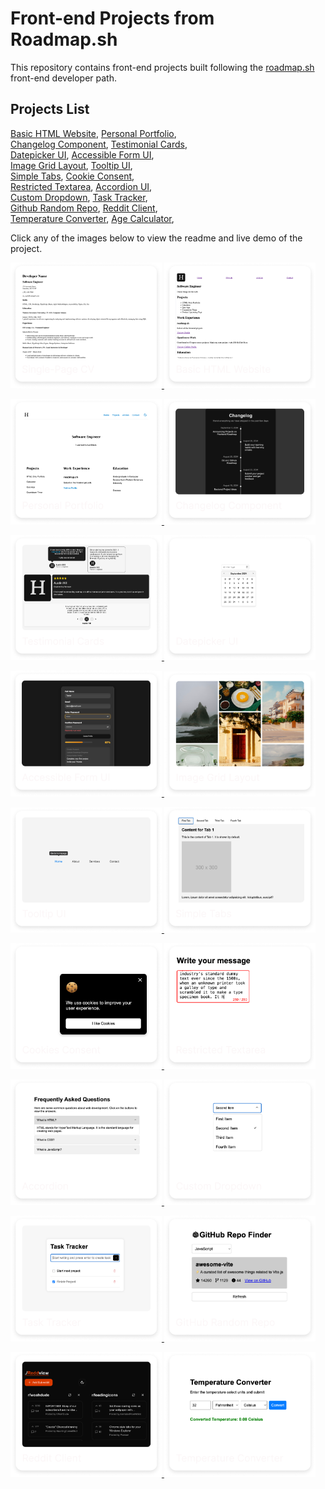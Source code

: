 # Front-end Projects from Roadmap.sh

This repository contains front-end projects built following the [roadmap.sh](https://roadmap.sh/) front-end developer path.

## Projects List

[Basic HTML Website](https://roadmap.sh/projects/basic-html-website), [Personal Portfolio](https://roadmap.sh/projects/portfolio-website),\
[Changelog Component](https://roadmap.sh/projects/changelog-component), [Testimonial Cards](https://roadmap.sh/projects/testimonial-cards),\
[Datepicker UI](https://roadmap.sh/projects/datepicker-ui), [Accessible Form UI](https://roadmap.sh/projects/accessible-form-ui),\
[Image Grid Layout](https://roadmap.sh/projects/image-grid), [Tooltip UI](https://roadmap.sh/projects/tooltip-ui),\
[Simple Tabs](https://roadmap.sh/projects/simple-tabs), [Cookie Consent](https://roadmap.sh/projects/cookie-consent),\
[Restricted Textarea](https://roadmap.sh/projects/restricted-textarea), [Accordion UI](https://roadmap.sh/projects/accordion),\
[Custom Dropdown](https://roadmap.sh/projects/custom-dropdown), [Task Tracker](https://roadmap.sh/projects/task-tracker-js),\
[Github Random Repo](https://roadmap.sh/projects/github-random-repo), [Reddit Client](https://roadmap.sh/projects/reddit-client),\
[Temperature Converter](https://roadmap.sh/projects/temperature-converter), [Age Calculator](https://roadmap.sh/projects/age-calculator),



Click any of the images below to view the readme and live demo of the project.

<p align="left">
  <a href='/FrontendProjects/01-single-page-cv/'>
    <img width="48%" src="./assets/images/single-page-cv.png" alt="single page cv" />
  </a>
  <a href='/FrontendProjects/02-basic-html-website/'>
    <img width="48%" src="./assets/images/basic-html-website.png" alt="basic html website" />
  </a>
</p>

<p align="left">
  <a href='/FrontendProjects/03-personal-portfolio/'>
    <img width="48%" src="./assets/images/personal-portfolio.png" alt="personal portfolio" />
  </a>
  <a href='/FrontendProjects/04-changelog-component/'>
    <img width="48%" src="./assets/images/changelog-component.png" alt="changelog component" />
  </a>
</p>

<p align="left">
  <a href='/FrontendProjects/05-testimonial-cards/'>
    <img width="48%" src="./assets/images/testimonial-cards.png" alt="testimonial cards" />
  </a>
  <a href='/FrontendProjects/06-datepicker-ui/'>
    <img width="48%" src="./assets/images/datepicker-ui.png" alt="datepicker ui" />
  </a>
</p>

<p align="left">
  <a href='/FrontendProjects/07-accessible-form-ui/'>
    <img width="48%" src="./assets/images/accessible-form-ui.png" alt="accessible form ui" />
  </a>
  <a href='/FrontendProjects/08-image-grid-layout/'>
    <img width="48%" src="./assets/images/image-grid-layout.png" alt="image grid layout" />
  </a>
</p>

<p align="left">
  <a href='/FrontendProjects/09-tooltip-ui/'>
    <img width="48%" src="./assets/images/tooltip-ui.png" alt="tooltip ui" />
  </a>
  <a href='/FrontendProjects/10-simple-tabs/'>
    <img width="48%" src="./assets/images/simple-tabs.png" alt="simple tabs" />
  </a>
</p>

<p align="left">
  <a href='/FrontendProjects/11-cookie-consent/'>
    <img width="48%" src="./assets/images/cookie-consent.png" alt="cookie consent" />
  </a>
  <a href='/FrontendProjects/12-restricted-textarea/'>
    <img width="48%" src="./assets/images/restricted-textarea.png" alt="restricted textarea" />
  </a>
</p>

<p align="left">
  <a href='/FrontendProjects/13-accordion-ui/'>
    <img width="48%" src="./assets/images/accordion-ui.png" alt="accordion ui" />
  </a>
  <a href='/FrontendProjects/14-custom-dropdown/'>
    <img width="48%" src="./assets/images/custom-dropdown.png" alt="custom dropdown" />
  </a>
</p>

<p align="left">
  <a href='/FrontendProjects/15-task-tracker/'>
    <img width="48%" src="./assets/images/task-tracker.png" alt="task tracker js" />
  </a>
  <a href='/FrontendProjects/16-github-random-repo/'>
    <img width="48%" src="./assets/images/github-random-repo.png" alt="github random repo" />
  </a>
</p>

<p align="left">
  <a href='/FrontendProjects/17-reddit-client/'>
    <img width="48%" src="./assets/images/reddit-client.png" alt="reddit client" />
  </a>
  <a href='/FrontendProjects/18-temperature-converter/'>
    <img width="48%" src="./assets/images/temperature-converter.png" alt="temperature converter" />
  </a>
</p>